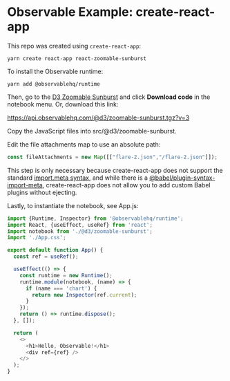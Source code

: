 # Observable Example: create-react-app

This repo was created using `create-react-app`:

```
yarn create react-app react-zoomable-sunburst
```

To install the Observable runtime:

```
yarn add @observablehq/runtime
```

Then, go to the [D3 Zoomable Sunburst](https://observablehq.com/@d3/zoomable-sunburst) and click **Download code** in the notebook menu. Or, download this link:

https://api.observablehq.com/@d3/zoomable-sunburst.tgz?v=3

Copy the JavaScript files into src/@d3/zoomable-sunburst.

Edit the file attachments map to use an absolute path:

```js
const fileAttachments = new Map([["flare-2.json","/flare-2.json"]]);
```

This step is only necessary because create-react-app does not support the standard [import.meta syntax](https://developer.mozilla.org/en-US/docs/Web/JavaScript/Reference/Statements/import.meta), and while there is a [@babel/plugin-syntax-import-meta](https://www.npmjs.com/package/@babel/plugin-syntax-import-meta), create-react-app does not allow you to add custom Babel plugins without ejecting.

Lastly, to instantiate the notebook, see App.js:

```js
import {Runtime, Inspector} from '@observablehq/runtime';
import React, {useEffect, useRef} from 'react';
import notebook from './@d3/zoomable-sunburst';
import './App.css';

export default function App() {
  const ref = useRef();

  useEffect(() => {
    const runtime = new Runtime();
    runtime.module(notebook, (name) => {
      if (name === 'chart') {
        return new Inspector(ref.current);
      }
    });
    return () => runtime.dispose();
  }, []);

  return (
    <>
      <h1>Hello, Observable!</h1>
      <div ref={ref} />
    </>
  );
}
```
